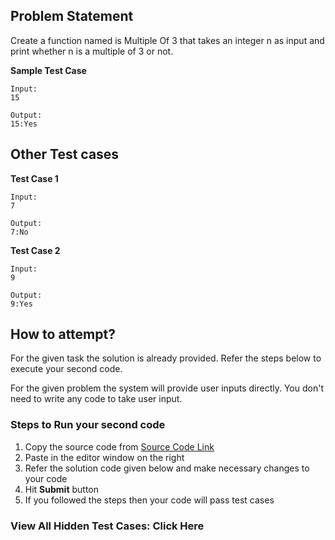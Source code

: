 ## Problem Statement
Create a function named is Multiple Of 3 that takes an integer n as input and print 
whether n is a multiple of 3 or not.


**Sample Test Case**
```
Input:
15

Output:
15:Yes
```
## Other Test cases
**Test Case 1**
```
Input:
7

Output:
7:No
```
**Test Case 2**
```
Input:
9

Output:
9:Yes
```


## How to attempt?
For the given task the solution is already provided. Refer the steps below to execute your second code.

For the given problem the system will provide user inputs directly. You don't need to write any code to take user input.

### Steps to Run your second code
1. Copy the source code from [Source Code Link](https://raw.githubusercontent.com/Aartiarora22/Lab_assignments/main/P1/T3/Main.java)
2. Paste in the editor window on the right
3. Refer the solution code given below and make necessary changes to your code
4. Hit **Submit** button
5. If you followed the steps then your code will pass test cases


### View All Hidden Test Cases: Click Here
